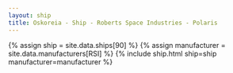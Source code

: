 ```yaml
---
layout: ship
title: Oskoreia - Ship - Roberts Space Industries - Polaris
---
```

{% assign ship = site.data.ships[90] %}
{% assign manufacturer = site.data.manufacturers[RSI] %}
{% include ship.html ship=ship manufacturer=manufacturer %}
